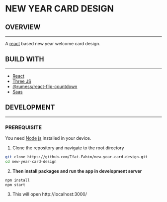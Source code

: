 # NEW YEAR CARD DESIGN

## OVERVIEW

---

A [react](https://reactjs.org/) based new year welcome card design.

## BUILD WITH

---

-   [React](https://reactjs.org/)
-   [Three JS](https://threejs.org/)
-   [@rumess/react-flip-countdown](https://github.com/rumess/react-flip-countdown)
-   [Saas](https://sass-lang.com/)

## DEVELOPMENT

---

### PREREQUISITE

You need [Node js](https://nodejs.org/en/download/) installed in your device.

1. Clone the repository and navigate to the root directory

```sh
git clone https://github.com/Ifat-Fahim/new-year-card-design.git
cd new-year-card-design
```

2. **Then install packages and run the app in development server**

```sh
npm install
npm start
```

3. This will open http://localhost:3000/
